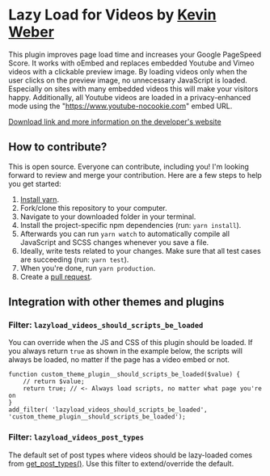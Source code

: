 Lazy Load for Videos by [Kevin Weber](https://www.kweber.com)
====================

This plugin improves page load time and increases your Google PageSpeed Score. It works with oEmbed and replaces embedded Youtube and Vimeo videos with a clickable preview image.
By loading videos only when the user clicks on the preview image, no unnecessary JavaScript is loaded. Especially on sites with many embedded videos this will make your visitors happy. Additionally, all Youtube videos are loaded in a privacy-enhanced mode using the "https://www.youtube-nocookie.com" embed URL.


[Download link and more information on the developer's website](https://www.kweber.com/lazy-load-videos/)

## How to contribute?
This is open source. Everyone can contribute, including you! I'm looking forward to review and merge your contribution. Here are a few steps to help you get started:

1. [Install yarn](https://yarnpkg.com/getting-started/install#install-corepack).
1. Fork/clone this repository to your computer.
1. Navigate to your downloaded folder in your terminal.
1. Install the project-specific npm dependencies (run: `yarn install`).
1. Afterwards you can run `yarn watch` to automatically compile all JavaScript and SCSS changes whenever you save a file.
1. Ideally, write tests related to your changes. Make sure that all test cases are succeeding (run: `yarn test`).
1. When you're done, run `yarn production`.
1. Create a [pull request](https://help.github.com/articles/creating-a-pull-request/).

## Integration with other themes and plugins

### Filter: `lazyload_videos_should_scripts_be_loaded`

You can override when the JS and CSS of this plugin should be loaded. If you always return `true` as shown in the example below, the scripts will always be loaded, no matter if the page has a video embed or not.

```
function custom_theme_plugin__should_scripts_be_loaded($value) {
	// return $value;
	return true; // <- Always load scripts, no matter what page you're on
}
add_filter( 'lazyload_videos_should_scripts_be_loaded', 'custom_theme_plugin__should_scripts_be_loaded');
```

### Filter: `lazyload_videos_post_types`

The default set of post types where videos should be lazy-loaded comes from [get_post_types()](https://codex.wordpress.org/Function_Reference/get_post_types). Use this filter to extend/override the default.